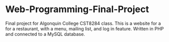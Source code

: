 # Web-Programming-Final-Project
Final project for Algonquin College CST8284 class. This is a website for a for a restaurant, with a menu, mailing list, and log in feature. Written in PHP and connected to a MySQL database.
